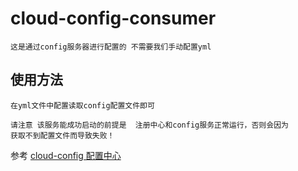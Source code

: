 # cloud-config-consumer
    这是通过config服务器进行配置的 不需要我们手动配置yml

## 使用方法
    在yml文件中配置读取config配置文件即可 
    
    请注意 该服务能成功启动的前提是  注册中心和config服务正常运行，否则会因为
    获取不到配置文件而导致失败！
    
   参考 [cloud-config 配置中心](https://github.com/811105717/SpringCloud/tree/master/cloud-config-1213)
   
